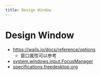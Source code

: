 ```yaml
---
title: Design Window
---
```


# Design Window

- https://wails.io/docs/reference/options
  - 窗口属性可以参考
- [system.windows.input.FocusManager](https://docs.microsoft.com/en-us/dotnet/api/system.windows.input.focusmanager)
- [specifications.freedesktop.org](https://specifications.freedesktop.org/)
